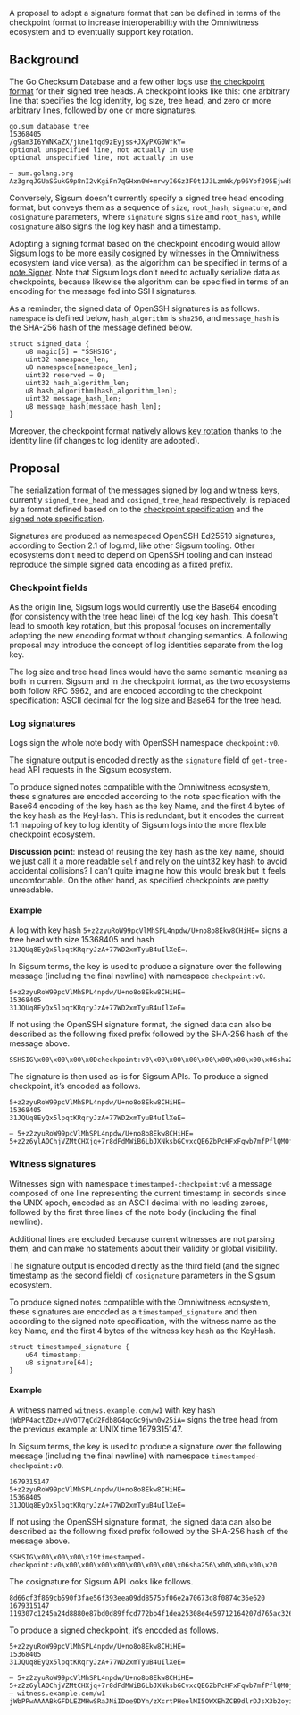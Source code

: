 A proposal to adopt a signature format that can be defined in terms of the checkpoint format to increase interoperability with the Omniwitness ecosystem and to eventually support key rotation.

## Background

The Go Checksum Database and a few other logs use [the checkpoint format](https://github.com/transparency-dev/formats/blob/main/log/README.md#checkpoint-format) for their signed tree heads. A checkpoint looks like this: one arbitrary line that specifies the log identity, log size, tree head, and zero or more arbitrary lines, followed by one or more signatures.

```
go.sum database tree
15368405
/g9am3I6YWNKaZX/jkne1fqd9zEyjss+JXyPXG0WfkY=
optional unspecified line, not actually in use
optional unspecified line, not actually in use

— sum.golang.org Az3grqJGUaSGukG9p8nI2vKgiFn7qGHxn0W+mrwyI6Gz3F0t1J3LzmWk/p96Ybf295EjwdSwlzgijq5WA9d1Ded7owM=
```

Conversely, Sigsum doesn’t currently specify a signed tree head encoding format, but conveys them as a sequence of `size`, `root_hash`, `signature`, and `cosignature` parameters, where `signature` signs `size` and `root_hash`, while `cosignature` also signs the log key hash and a timestamp.

Adopting a signing format based on the checkpoint encoding would allow Sigsum logs to be more easily cosigned by witnesses in the Omniwitness ecosystem (and vice versa), as the algorithm can be specified in terms of a [note.Signer](https://pkg.go.dev/golang.org/x/mod@v0.9.0/sumdb/note#Signer). Note that Sigsum logs don’t need to actually serialize data as checkpoints, because likewise the algorithm can be specified in terms of an encoding for the message fed into SSH signatures.

As a reminder, the signed data of OpenSSH signatures is as follows. `namespace` is defined below, `hash_algorithm` is `sha256`, and `message_hash` is the SHA-256 hash of the message defined below.

```
struct signed_data {
	u8 magic[6] = "SSHSIG";
	uint32 namespace_len;
	u8 namespace[namespace_len];
	uint32 reserved = 0;
	uint32 hash_algorithm_len;
	u8 hash_algorithm[hash_algorithm_len];
	uint32 message_hash_len;
	u8 message_hash[message_hash_len];
}
```

Moreover, the checkpoint format natively allows [key rotation](https://git.glasklar.is/sigsum/project/documentation/-/issues/26) thanks to the identity line (if changes to log identity are adopted).

## Proposal

The serialization format of the messages signed by log and witness keys, currently `signed_tree_head` and `cosigned_tree_head` respectively, is replaced by a format defined based on to the [checkpoint specification](https://github.com/transparency-dev/formats/blob/main/log/README.md#checkpoint-format) and the [signed note specification](https://pkg.go.dev/golang.org/x/mod/sumdb/note).

Signatures are produced as namespaced OpenSSH Ed25519 signatures, according to Section 2.1 of log.md, like other Sigsum tooling. Other ecosystems don’t need to depend on OpenSSH tooling and can instead reproduce the simple signed data encoding as a fixed prefix.

### Checkpoint fields

As the origin line, Sigsum logs would currently use the Base64 encoding (for consistency with the tree head line) of the log key hash. This doesn’t lead to smooth key rotation, but this proposal focuses on incrementally adopting the new encoding format without changing semantics. A following proposal may introduce the concept of log identities separate from the log key.

The log size and tree head lines would have the same semantic meaning as both in current Sigsum and in the checkpoint format, as the two ecosystems both follow RFC 6962, and are encoded according to the checkpoint specification: ASCII decimal for the log size and Base64 for the tree head.

### Log signatures

Logs sign the whole note body with OpenSSH namespace `checkpoint:v0`.

The signature output is encoded directly as the `signature` field of `get-tree-head` API requests in the Sigsum ecosystem.

To produce signed notes compatible with the Omniwitness ecosystem, these signatures are encoded according to the note specification with the Base64 encoding of the key hash as the key Name, and the first 4 bytes of the key hash as the KeyHash. This is redundant, but it encodes the current 1:1 mapping of key to log identity of Sigsum logs into the more flexible checkpoint ecosystem.

**Discussion point**: instead of reusing the key hash as the key name, should we just call it a more readable `self` and rely on the uint32 key hash to avoid accidental collisions? I can’t quite imagine how this would break but it feels uncomfortable. On the other hand, as specified checkpoints are pretty unreadable.

#### Example

A log with key hash `5+z2zyuRoW99pcVlMhSPL4npdw/U+no8o8Ekw8CHiHE=` signs a tree head with size 15368405 and hash `31JQUq8EyQx5lpqtKRqryJzA+77WD2xmTyuB4uIlXeE=`.

In Sigsum terms, the key is used to produce a signature over the following message (including the final newline) with namespace `checkpoint:v0`.

```
5+z2zyuRoW99pcVlMhSPL4npdw/U+no8o8Ekw8CHiHE=
15368405
31JQUq8EyQx5lpqtKRqryJzA+77WD2xmTyuB4uIlXeE=
```

If not using the OpenSSH signature format, the signed data can also be described as the following fixed prefix followed by the SHA-256 hash of the message above.

```
SSHSIG\x00\x00\x00\x0Dcheckpoint:v0\x00\x00\x00\x00\x00\x00\x00\x06sha256\x00\x00\x00\x20
```

The signature is then used as-is for Sigsum APIs. To produce a signed checkpoint, it’s encoded as follows.

```
5+z2zyuRoW99pcVlMhSPL4npdw/U+no8o8Ekw8CHiHE=
15368405
31JQUq8EyQx5lpqtKRqryJzA+77WD2xmTyuB4uIlXeE=

— 5+z2zyuRoW99pcVlMhSPL4npdw/U+no8o8Ekw8CHiHE= 5+z2z6ylAOChjVZMtCHXjq+7r8dFdMWiB6LbJXNksbGCvxcQE6ZbPcHFxFqwb7mfPflQMOjiPl2bvmXvKhQBzM4pq/I=
```

### Witness signatures

Witnesses sign with namespace `timestamped-checkpoint:v0` a message composed of one line representing the current timestamp in seconds since the UNIX epoch, encoded as an ASCII decimal with no leading zeroes, followed by the first three lines of the note body (including the final newline).

Additional lines are excluded because current witnesses are not parsing them, and can make no statements about their validity or global visibility.

The signature output is encoded directly as the third field (and the signed timestamp as the second field) of `cosignature` parameters in the Sigsum ecosystem.

To produce signed notes compatible with the Omniwitness ecosystem, these signatures are encoded as a `timestamped_signature` and then according to the signed note specification, with the witness name as the key Name, and the first 4 bytes of the witness key hash as the KeyHash.

```
struct timestamped_signature {
	u64 timestamp;
	u8 signature[64];
}
```

#### Example

A witness named `witness.example.com/w1` with key hash `jWbPP4actZDz+uVvOT7qCd2Fdb8G4qcGc9jwh0w25iA=` signs the tree head from the previous example at UNIX time 1679315147.

In Sigsum terms, the key is used to produce a signature over the following message (including the final newline) with namespace `timestamped-checkpoint:v0`.

```
1679315147
5+z2zyuRoW99pcVlMhSPL4npdw/U+no8o8Ekw8CHiHE=
15368405
31JQUq8EyQx5lpqtKRqryJzA+77WD2xmTyuB4uIlXeE=
```

If not using the OpenSSH signature format, the signed data can also be described as the following fixed prefix followed by the SHA-256 hash of the message above.

```
SSHSIG\x00\x00\x00\x19timestamped-checkpoint:v0\x00\x00\x00\x00\x00\x00\x00\x06sha256\x00\x00\x00\x20
```

The cosignature for Sigsum API looks like follows.

```
8d66cf3f869cb590f3fae56f393eea09dd8575bf06e2a70673d8f0874c36e620 1679315147 119307c1245a24d8880e87bd0d89ffcd772bb4f1dea25308e4e59712164207d765ac326c5f76f6a328a7d673d9aa17f99cda34c547be99b2140640487d9faa9c
```

To produce a signed checkpoint, it’s encoded as follows.

```
5+z2zyuRoW99pcVlMhSPL4npdw/U+no8o8Ekw8CHiHE=
15368405
31JQUq8EyQx5lpqtKRqryJzA+77WD2xmTyuB4uIlXeE=

— 5+z2zyuRoW99pcVlMhSPL4npdw/U+no8o8Ekw8CHiHE= 5+z2z6ylAOChjVZMtCHXjq+7r8dFdMWiB6LbJXNksbGCvxcQE6ZbPcHFxFqwb7mfPflQMOjiPl2bvmXvKhQBzM4pq/I=
— witness.example.com/w1 jWbPPwAAAABkGFDLEZMHwSRaJNiIDoe9DYn/zXcrtPHeolMI5OWXEhZCB9dlrDJsX3b2oyin1nPZ\nqhf5nNo0xUe+mbIUBkBIfZ+qnA==
```
